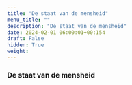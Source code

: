 ```yaml
---
title: "De staat van de mensheid"
menu_title: ""
description: "De staat van de mensheid"
date: 2024-02-01 06:00:01+00:154
draft: False
hidden: True
weight:
---
```

### De staat van de mensheid


